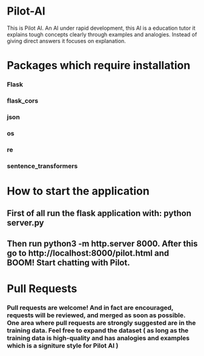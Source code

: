 # Pilot-AI
This is Pilot AI. An AI under rapid development, this AI is a education tutor it explains tough concepts clearly through examples and analogies. Instead of giving direct answers it focuses on explanation.



# Packages which require installation


### Flask
### flask_cors
### json
### os
### re
### sentence_transformers



# How to start the application

## First of all run the flask application with: python server.py
## Then run  python3 -m http.server 8000. After this go to http://localhost:8000/pilot.html and BOOM! Start chatting with Pilot.




# Pull Requests

### Pull requests are welcome! And in fact are encouraged, requests will be reviewed, and merged as soon as possible. One area where pull requests are strongly suggested are in the training data. Feel free to expand the dataset ( as long as the training data is high-quality and has analogies and examples which is a signiture style for Pilot AI )
